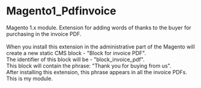 # Magento1_Pdfinvoice
Magento 1.x module. Extension for adding words of thanks to the buyer for purchasing in the invoice PDF.<br />
<br />
When you install this extension in the administrative part of the Magento will create a new static CMS block - "Block for invoice PDF".<br />
The identifier of this block will be - "block_invoice_pdf".<br />
This block will contain the phrase: "Thank you for buying from us".<br />
After installing this extension, this phrase appears in all the invoice PDFs.<br />
This is my module.
